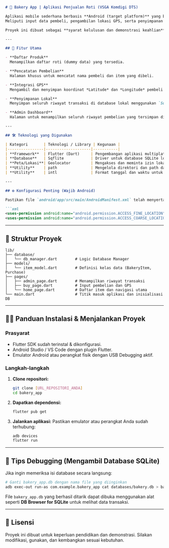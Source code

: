 ````markdown
# 🍞 Bakery App | Aplikasi Penjualan Roti (VSGA Komdigi DTS)

Aplikasi mobile sederhana berbasis **Android (target platform)** yang berfungsi untuk mencatat transaksi penjualan roti.  
Meliputi input data pembeli, pengambilan lokasi GPS, serta penyimpanan data lokal menggunakan **SQLite (Sqflite)** di **Flutter**.

Proyek ini dibuat sebagai **syarat kelulusan dan demonstrasi keahlian** pada program sertifikasi **VSGA Komdigi Digital Talent Scholarship (DTS)**.

---

## 🚀 Fitur Utama

- **Daftar Produk**  
  Menampilkan daftar roti (dummy data) yang tersedia.

- **Pencatatan Pembelian**  
  Halaman khusus untuk mencatat nama pembeli dan item yang dibeli.

- **Integrasi GPS**  
  Mengambil dan menyimpan koordinat *Latitude* dan *Longitude* pembeli saat transaksi dilakukan (library: `geolocator`).

- **Penyimpanan Lokal**  
  Menyimpan seluruh riwayat transaksi di database lokal menggunakan `Sqflite`.

- **Admin Dashboard**  
  Halaman untuk menampilkan seluruh riwayat pembelian yang tersimpan di database lokal, diurutkan berdasarkan waktu terbaru.

---

## 🛠️ Teknologi yang Digunakan

| Kategori       | Teknologi / Library | Kegunaan |
|----------------|--------------------|-----------|
| **Framework**  | Flutter (Dart)     | Pengembangan aplikasi multiplatform (fokus Android) |
| **Database**   | Sqflite            | Driver untuk database SQLite lokal (penyimpanan persisten) |
| **Peta/Lokasi**| Geolocator         | Mengakses dan meminta izin lokasi GPS |
| **Utility**    | path               | Mengelola direktori dan path database lokal |
| **Utility**    | intl               | Format tanggal dan waktu untuk tampilan admin |

---

## ⚙️ Konfigurasi Penting (Wajib Android)

Pastikan file `android/app/src/main/AndroidManifest.xml` telah menyertakan izin lokasi berikut:

```xml
<uses-permission android:name="android.permission.ACCESS_FINE_LOCATION" />
<uses-permission android:name="android.permission.ACCESS_COARSE_LOCATION" />
````

---

## 📂 Struktur Proyek

```
lib/
├── database/           
│   └── db_manager.dart        # Logic Database Manager
├── models/             
│   └── item_model.dart        # Definisi kelas data (BakeryItem, Purchase)
├── pages/              
│   ├── admin_page.dart        # Menampilkan riwayat transaksi
│   ├── buy_page.dart          # Input pembelian dan GPS
│   └── home_page.dart         # Daftar item dan navigasi utama
└── main.dart                  # Titik masuk aplikasi dan inisialisasi DB
```

---

## 👨‍💻 Panduan Instalasi & Menjalankan Proyek

### Prasyarat

* Flutter SDK sudah terinstal & dikonfigurasi.
* Android Studio / VS Code dengan plugin Flutter.
* Emulator Android atau perangkat fisik dengan USB Debugging aktif.

### Langkah-langkah

1. **Clone repositori:**

   ```bash
   git clone [URL_REPOSITORI_ANDA]
   cd bakery_app
   ```

2. **Dapatkan dependensi:**

   ```bash
   flutter pub get
   ```

3. **Jalankan aplikasi:**
   Pastikan emulator atau perangkat Anda sudah terhubung:

   ```bash
   adb devices
   flutter run
   ```

---

## 🧠 Tips Debugging (Mengambil Database SQLite)

Jika ingin memeriksa isi database secara langsung:

```bash
# Ganti bakery_app.db dengan nama file yang diinginkan
adb exec-out run-as com.example.bakery_app cat databases/bakery.db > bakery_app.db
```

File `bakery_app.db` yang berhasil ditarik dapat dibuka menggunakan alat seperti
**DB Browser for SQLite** untuk melihat data transaksi.

---

## 📜 Lisensi

Proyek ini dibuat untuk keperluan pendidikan dan demonstrasi.
Silakan modifikasi, gunakan, dan kembangkan sesuai kebutuhan.
